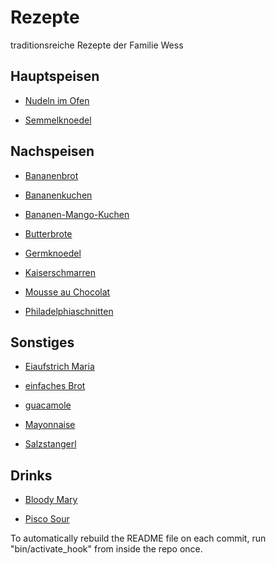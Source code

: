 # Rezepte

traditionsreiche Rezepte der Familie Wess



## Hauptspeisen

* [Nudeln im Ofen](https://github.com/wessm/Rezepte/tree/master/Rezepte/01_Hauptspeisen/Nudeln_im_Ofen.md/)

* [Semmelknoedel](https://github.com/wessm/Rezepte/tree/master/Rezepte/01_Hauptspeisen/Semmelknoedel.md/)



## Nachspeisen

* [Bananenbrot](https://github.com/wessm/Rezepte/tree/master/Rezepte/02_Nachspeisen/Bananenbrot.md/)

* [Bananenkuchen](https://github.com/wessm/Rezepte/tree/master/Rezepte/02_Nachspeisen/Bananenkuchen.md/)

* [Bananen-Mango-Kuchen](https://github.com/wessm/Rezepte/tree/master/Rezepte/02_Nachspeisen/Bananen-Mango-Kuchen.md/)

* [Butterbrote](https://github.com/wessm/Rezepte/tree/master/Rezepte/02_Nachspeisen/Butterbrote.md/)

* [Germknoedel](https://github.com/wessm/Rezepte/tree/master/Rezepte/02_Nachspeisen/Germknoedel.md/)

* [Kaiserschmarren](https://github.com/wessm/Rezepte/tree/master/Rezepte/02_Nachspeisen/Kaiserschmarren.md/)

* [Mousse au Chocolat](https://github.com/wessm/Rezepte/tree/master/Rezepte/02_Nachspeisen/Mousse_au_Chocolat.md/)

* [Philadelphiaschnitten](https://github.com/wessm/Rezepte/tree/master/Rezepte/02_Nachspeisen/Philadelphiaschnitten.md/)



## Sonstiges

* [Eiaufstrich Maria](https://github.com/wessm/Rezepte/tree/master/Rezepte/03_Sonstiges/Eiaufstrich_Maria.md/)

* [einfaches Brot](https://github.com/wessm/Rezepte/tree/master/Rezepte/03_Sonstiges/einfaches_Brot.md/)

* [guacamole](https://github.com/wessm/Rezepte/tree/master/Rezepte/03_Sonstiges/guacamole.md/)

* [Mayonnaise](https://github.com/wessm/Rezepte/tree/master/Rezepte/03_Sonstiges/Mayonnaise.md/)

* [Salzstangerl](https://github.com/wessm/Rezepte/tree/master/Rezepte/03_Sonstiges/Salzstangerl.md/)



## Drinks

* [Bloody Mary](https://github.com/wessm/Rezepte/tree/master/Rezepte/04_Drinks/Bloody_Mary.md/)

* [Pisco Sour](https://github.com/wessm/Rezepte/tree/master/Rezepte/04_Drinks/Pisco_Sour.md/)



To automatically rebuild the README file on each commit, run "bin/activate_hook" from inside the repo once.